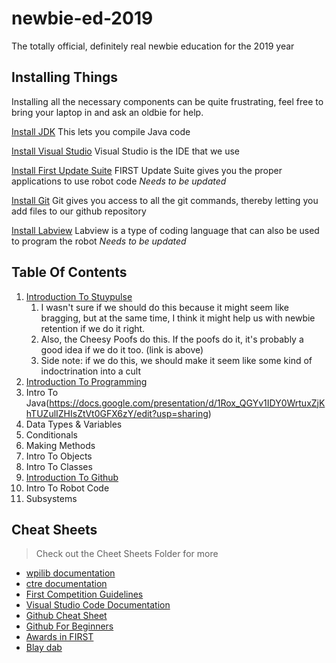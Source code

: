 # newbie-ed-2019
The totally official, definitely real newbie education for the 2019 year
## Installing Things
Installing all the necessary components can be quite frustrating, feel free to bring your laptop in and ask an oldbie for help.

[Install JDK](https://www.oracle.com/technetwork/java/javase/downloads/jdk11-downloads-5066655.html) This lets you compile Java code

[Install Visual Studio](https://code.visualstudio.com/download) Visual Studio is the IDE that we use

[Install First Update Suite](https://wpilib.screenstepslive.com/s/currentCS/m/getting_started/l/599670-installing-the-frc-update-suite-all-languages) FIRST Update Suite gives you the proper applications to use robot code *Needs to be updated*

[Install Git](https://git-scm.com/book/en/v2/Getting-Started-Installing-Git) Git gives you access to all the git commands, thereby letting you add files to our github repository

[Install Labview](http://ismycomputeronfire.com/) Labview is a type of coding language that can also be used to program the robot *Needs to be updated*

## Table Of Contents
1. [Introduction To Stuypulse](https://www.team254.com/resources/handbook/)
    1. I wasn't sure if we should do this because it might seem like bragging, but at the same time, I think it might help us with newbie retention if we do it right.
    2. Also, the Cheesy Poofs do this. If the poofs do it, it's probably a good idea if we do it too. (link is above)
    3. Side note: if we do this, we should make it seem like some kind of indoctrination into a cult
2. [Introduction To Programming](https://www.youtube.com/watch?v=dQw4w9WgXcQ)
3. Intro To Java(https://docs.google.com/presentation/d/1Rox_QGYv1IDY0WrtuxZjKhTUZulIZHIsZtVt0GFX6zY/edit?usp=sharing)
  1. Data Types & Variables
  2. Conditionals
  3. Making Methods
  4. Intro To Objects
  5. Intro To Classes
4. [Introduction To Github](https://www.youtube.com/watch?v=LMzzR87xSOk)
5. Intro To Robot Code
  1. Subsystems

## Cheat Sheets
> Check out the Cheet Sheets Folder for more

- [wpilib documentation](http://first.wpi.edu/FRC/roborio/release/docs/java/)
- [ctre documentation](http://www.ctr-electronics.com/downloads/api/java/html/index.html)
- [First Competition Guidelines](https://github.com/Team694/newbie-ed-2019/blob/master/Cheat%20Sheets/FRCCompetitions.md "If you're confused about how our competitions work")
- [Visual Studio Code Documentation](https://code.visualstudio.com/docs)
- [Github Cheat Sheet](https://education.github.com/git-cheat-sheet-education.pdf "download pdf")
- [Github For Beginners](https://juristr.com/blog/2013/04/git-explained/)
- [Awards in FIRST](https://www.firstinspires.org/sites/default/files/uploads/resource_library/frc/game-and-season-info/awards/2018/2018-complete-awards-chart.pdf "Different awards you can win in first competitions")
- [Blay dab](https://thumbs.gfycat.com/OffensiveMediumFoxhound-size_restricted.gif)
